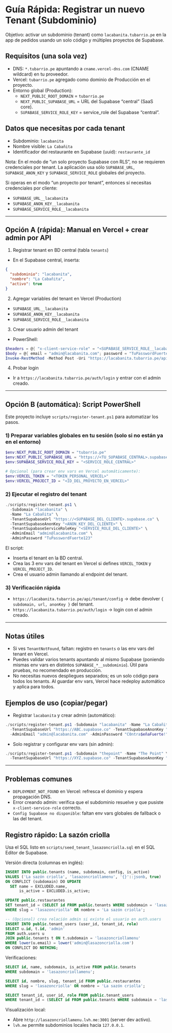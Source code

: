 # Guía Rápida: Registrar un nuevo Tenant (Subdominio)

Objetivo: activar un subdominio (tenant) como `lacabanita.tubarrio.pe` en la app de pedidos usando un solo código y múltiples proyectos de Supabase.

## Requisitos (una sola vez)
- DNS: `*.tubarrio.pe` apuntando a `cname.vercel-dns.com` (CNAME wildcard) en tu proveedor.
- Vercel: `tubarrio.pe` agregado como dominio de Producción en el proyecto.
- Entorno global (Production):
  - `NEXT_PUBLIC_ROOT_DOMAIN` = `tubarrio.pe`
  - `NEXT_PUBLIC_SUPABASE_URL` = URL del Supabase “central” (SaaS core).
  - `SUPABASE_SERVICE_ROLE_KEY` = service_role del Supabase “central”.

## Datos que necesitas por cada tenant
- Subdominio: `lacabanita`
- Nombre visible: `La Cabañita`
- Identificador del restaurante en Supabase (uuid): `restaurante_id`

Nota: En el modo de “un solo proyecto Supabase con RLS”, no se requieren credenciales por tenant. La aplicación usa sólo `SUPABASE_URL`, `SUPABASE_ANON_KEY` y `SUPABASE_SERVICE_ROLE` globales del proyecto.

Si operas en el modo “un proyecto por tenant”, entonces sí necesitas credenciales por cliente:
- `SUPABASE_URL__lacabanita`
- `SUPABASE_ANON_KEY__lacabanita`
- `SUPABASE_SERVICE_ROLE__lacabanita`

---

## Opción A (rápida): Manual en Vercel + crear admin por API
1) Registrar tenant en BD central (tabla `tenants`)
- En el Supabase central, inserta:
```json
{
  "subdominio": "lacabanita",
  "nombre": "La Cabañita",
  "activo": true
}
```

2) Agregar variables del tenant en Vercel (Production)
- `SUPABASE_URL__lacabanita`
- `SUPABASE_ANON_KEY__lacabanita`
- `SUPABASE_SERVICE_ROLE__lacabanita`

3) Crear usuario admin del tenant
- PowerShell:
```powershell
$headers = @{ "x-client-service-role" = "<SUPABASE_SERVICE_ROLE__lacabanita>"; "Content-Type" = "application/json" }
$body = @{ email = "admin@lacabanita.com"; password = "TuPasswordFuerte123" } | ConvertTo-Json
Invoke-RestMethod -Method Post -Uri "https://lacabanita.tubarrio.pe/api/tenants/lacabanita/create-admin" -Headers $headers -Body $body
```

4) Probar login
- Ir a `https://lacabanita.tubarrio.pe/auth/login` y entrar con el admin creado.

---

## Opción B (automática): Script PowerShell
Este proyecto incluye `scripts/register-tenant.ps1` para automatizar los pasos.

### 1) Preparar variables globales en tu sesión (solo si no están ya en el entorno)
```powershell
$env:NEXT_PUBLIC_ROOT_DOMAIN = "tubarrio.pe"
$env:NEXT_PUBLIC_SUPABASE_URL = "https://<TU_SUPABASE_CENTRAL>.supabase.co"
$env:SUPABASE_SERVICE_ROLE_KEY = "<SERVICE_ROLE_CENTRAL>"

# Opcional (para crear env vars en Vercel automáticamente):
$env:VERCEL_TOKEN = "<TOKEN_PERSONAL_VERCEL>"
$env:VERCEL_PROJECT_ID = "<ID_DEL_PROYECTO_EN_VERCEL>"
```

### 2) Ejecutar el registro del tenant
```powershell
./scripts/register-tenant.ps1 \
  -Subdomain "lacabanita" \
  -Name "La Cabañita" \
  -TenantSupabaseUrl "https://<SUPABASE_DEL_CLIENTE>.supabase.co" \
  -TenantSupabaseAnonKey "<ANON_KEY_DEL_CLIENTE>" \
  -TenantSupabaseServiceRoleKey "<SERVICE_ROLE_DEL_CLIENTE>" \
  -AdminEmail "admin@lacabanita.com" \
  -AdminPassword "TuPasswordFuerte123"
```

El script:
- Inserta el tenant en la BD central.
- Crea las 3 env vars del tenant en Vercel si defines `VERCEL_TOKEN` y `VERCEL_PROJECT_ID`.
- Crea el usuario admin llamando al endpoint del tenant.

### 3) Verificación rápida
- `https://lacabanita.tubarrio.pe/api/tenant/config` → debe devolver `{ subdomain, url, anonKey }` del tenant.
- `https://lacabanita.tubarrio.pe/auth/login` → login con el admin creado.

---

## Notas útiles
- Si ves `TenantNotFound`, faltan: registro en `tenants` o las env vars del tenant en Vercel.
- Puedes validar varios tenants apuntando al mismo Supabase (poniendo mismas env vars en distintos `SUPABASE_*__subdominio`). Útil para pruebas, no recomendado en producción.
- No necesitas nuevos despliegues separados; es un solo código para todos los tenants. Al guardar env vars, Vercel hace redeploy automático y aplica para todos.

## Ejemplos de uso (copiar/pegar)
- Registrar `lacabanita` y crear admin (automático):
```powershell
./scripts/register-tenant.ps1 -Subdomain "lacabanita" -Name "La Cabañita" \
  -TenantSupabaseUrl "https://ABC.supabase.co" -TenantSupabaseAnonKey "ANON..." -TenantSupabaseServiceRoleKey "SR..." \
  -AdminEmail "admin@lacabanita.com" -AdminPassword "C0ntra$eñaFuerte!"
```

- Solo registrar y configurar env vars (sin admin):
```powershell
./scripts/register-tenant.ps1 -Subdomain "thepoint" -Name "The Point" \
  -TenantSupabaseUrl "https://XYZ.supabase.co" -TenantSupabaseAnonKey "ANON..." -TenantSupabaseServiceRoleKey "SR..."
```

---

## Problemas comunes
- `DEPLOYMENT_NOT_FOUND` en Vercel: refresca el dominio y espera propagación DNS.
- Error creando admin: verifica que el subdominio resuelve y que pusiste `x-client-service-role` correcto.
- `Config Supabase no disponible`: faltan env vars globales de fallback o las del tenant.
## Registro rápido: La sazón criolla

Usa el SQL listo en `scripts/seed_tenant_lasazoncriolla.sql` en el SQL Editor de Supabase.

Versión directa (columnas en inglés):

```sql
INSERT INTO public.tenants (name, subdomain, config, is_active)
VALUES ('La sazón criolla', 'lasazoncriollamenu', '{}'::jsonb, true)
ON CONFLICT (subdomain) DO UPDATE
  SET name = EXCLUDED.name,
      is_active = EXCLUDED.is_active;

UPDATE public.restaurantes
SET tenant_id = (SELECT id FROM public.tenants WHERE subdomain = 'lasazoncriollamenu')
WHERE slug = 'lasazoncriolla' OR nombre = 'La sazón criolla';

-- (Opcional) crea relación admin si existe el usuario en auth.users
INSERT INTO public.tenant_users (user_id, tenant_id, role)
SELECT u.id, t.id, 'admin'
FROM auth.users u
JOIN public.tenants t ON t.subdomain = 'lasazoncriollamenu'
WHERE lower(u.email) = lower('admin@lasazoncriolla.com')
ON CONFLICT DO NOTHING;
```

Verificaciones:

```sql
SELECT id, name, subdomain, is_active FROM public.tenants
WHERE subdomain = 'lasazoncriollamenu';

SELECT id, nombre, slug, tenant_id FROM public.restaurantes
WHERE slug = 'lasazoncriolla' OR nombre = 'La sazón criolla';

SELECT tenant_id, user_id, role FROM public.tenant_users
WHERE tenant_id = (SELECT id FROM public.tenants WHERE subdomain = 'lasazoncriollamenu');
```

Visualización local:
- Abre `http://lasazoncriollamenu.lvh.me:3001` (server dev activo).
- `lvh.me` permite subdominios locales hacia `127.0.0.1`.